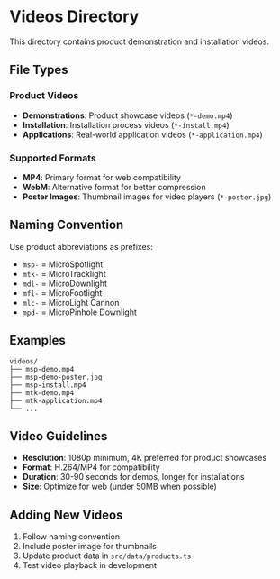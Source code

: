 # Videos Directory

This directory contains product demonstration and installation videos.

## File Types

### Product Videos
- **Demonstrations**: Product showcase videos (`*-demo.mp4`)
- **Installation**: Installation process videos (`*-install.mp4`)
- **Applications**: Real-world application videos (`*-application.mp4`)

### Supported Formats
- **MP4**: Primary format for web compatibility
- **WebM**: Alternative format for better compression
- **Poster Images**: Thumbnail images for video players (`*-poster.jpg`)

## Naming Convention

Use product abbreviations as prefixes:
- `msp-` = MicroSpotlight
- `mtk-` = MicroTracklight  
- `mdl-` = MicroDownlight
- `mfl-` = MicroFootlight
- `mlc-` = MicroLight Cannon
- `mpd-` = MicroPinhole Downlight

## Examples
```
videos/
├── msp-demo.mp4
├── msp-demo-poster.jpg
├── msp-install.mp4
├── mtk-demo.mp4
├── mtk-application.mp4
└── ...
```

## Video Guidelines
- **Resolution**: 1080p minimum, 4K preferred for product showcases
- **Format**: H.264/MP4 for compatibility
- **Duration**: 30-90 seconds for demos, longer for installations
- **Size**: Optimize for web (under 50MB when possible)

## Adding New Videos
1. Follow naming convention
2. Include poster image for thumbnails
3. Update product data in `src/data/products.ts`
4. Test video playback in development